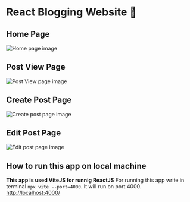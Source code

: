# React Blogging Website 🦄

## Home Page
![Home page image](./github/project-images/home.png)

## Post View Page
![Post View page image](./github/project-images/post.png)

## Create Post Page
![Create post page image](./github/project-images/newpost.png)

## Edit Post Page
![Edit post page image](./github/project-images/editpost.png)

## How to run this app on local machine
**This app is used ViteJS for runnig ReactJS**
For running this app write in terminal `npx vite --port=4000`. It will run on port 4000. [http://localhost:4000/](http://localhost:4000/)